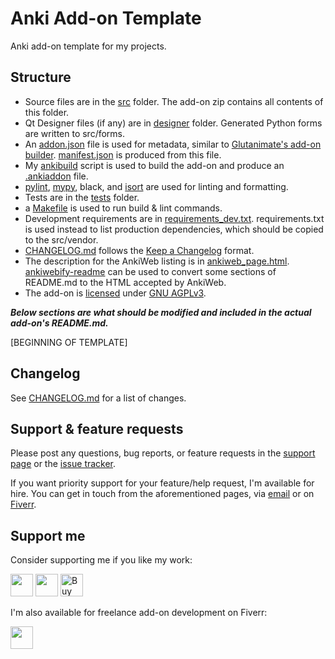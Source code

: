 # Anki Add-on Template

Anki add-on template for my projects.

## Structure

-   Source files are in the [src](src) folder. The add-on zip contains all contents of this folder.
-   Qt Designer files (if any) are in [designer](designer) folder. Generated Python forms are written to src/forms.
-   An [addon.json](addon.json) file is used for metadata, similar to [Glutanimate's add-on builder](https://github.com/glutanimate/anki-addon-builder). [manifest.json](https://addon-docs.ankiweb.net/sharing.html#sharing-outside-ankiweb) is produced from this file.
-   My [ankibuild](https://github.com/abdnh/ankiscripts) script is used to build the add-on and produce an [.ankiaddon](https://addon-docs.ankiweb.net/sharing.html#sharing-via-ankiweb) file.
-   [pylint](.pylintrc), [mypy](mypy.ini), black, and [isort](.isort.cfg) are used for linting and formatting.
-   Tests are in the [tests](tests) folder.
-   a [Makefile](Makefile) is used to run build & lint commands.
-   Development requirements are in [requirements_dev.txt](requirements_dev.txt). requirements.txt is used instead to list production dependencies, which should be copied to the src/vendor.
-   [CHANGELOG.md](CHANGELOG.md) follows the [Keep a Changelog](https://keepachangelog.com/en/1.1.0/) format.
-   The description for the AnkiWeb listing is in [ankiweb_page.html](ankiweb_page.html). [ankiwebify-readme](https://github.com/abdnh/ankiwebify-readme) can be used to convert some sections of README.md to the HTML accepted by AnkiWeb.
-   The add-on is [licensed](LICENSE) under [GNU AGPLv3](https://choosealicense.com/licenses/agpl-3.0/).

**_Below sections are what should be modified and included in the actual add-on's README.md._**

[BEGINNING OF TEMPLATE]

## Changelog

See [CHANGELOG.md](CHANGELOG.md) for a list of changes.

## Support & feature requests

Please post any questions, bug reports, or feature requests in the [support page](https://forums.ankiweb.net/c/add-ons/11) or the [issue tracker](https://github.com/abdnh/anki-addon-template/issues).

If you want priority support for your feature/help request, I'm available for hire.
You can get in touch from the aforementioned pages, via [email](mailto:abdo@abdnh.net) or on [Fiverr](https://www.fiverr.com/abd_nh).

## Support me

Consider supporting me if you like my work:

<a href="https://github.com/sponsors/abdnh"><img height='36' src="https://i.imgur.com/dAgtzcC.png"></a>
<a href="https://www.patreon.com/abdnh"><img height='36' src="https://i.imgur.com/mZBGpZ1.png"></a>
<a href="https://www.buymeacoffee.com/abdnh" target="_blank"><img src="https://cdn.buymeacoffee.com/buttons/v2/default-blue.png" alt="Buy Me A Coffee" style="height: 36px" ></a>

I'm also available for freelance add-on development on Fiverr:

<a href="https://www.fiverr.com/abd_nh/develop-an-anki-addon"><img height='36' src="https://i.imgur.com/0meG4dk.png"></a>
